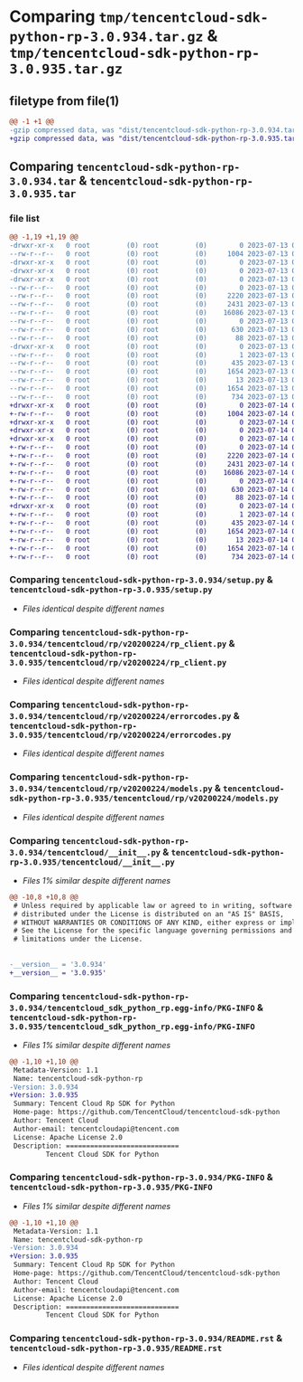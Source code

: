 # Comparing `tmp/tencentcloud-sdk-python-rp-3.0.934.tar.gz` & `tmp/tencentcloud-sdk-python-rp-3.0.935.tar.gz`

## filetype from file(1)

```diff
@@ -1 +1 @@
-gzip compressed data, was "dist/tencentcloud-sdk-python-rp-3.0.934.tar", last modified: Thu Jul 13 00:31:39 2023, max compression
+gzip compressed data, was "dist/tencentcloud-sdk-python-rp-3.0.935.tar", last modified: Fri Jul 14 00:36:36 2023, max compression
```

## Comparing `tencentcloud-sdk-python-rp-3.0.934.tar` & `tencentcloud-sdk-python-rp-3.0.935.tar`

### file list

```diff
@@ -1,19 +1,19 @@
-drwxr-xr-x   0 root         (0) root         (0)        0 2023-07-13 00:31:39.000000 tencentcloud-sdk-python-rp-3.0.934/
--rw-r--r--   0 root         (0) root         (0)     1004 2023-07-13 00:31:39.000000 tencentcloud-sdk-python-rp-3.0.934/setup.py
-drwxr-xr-x   0 root         (0) root         (0)        0 2023-07-13 00:31:39.000000 tencentcloud-sdk-python-rp-3.0.934/tencentcloud/
-drwxr-xr-x   0 root         (0) root         (0)        0 2023-07-13 00:31:39.000000 tencentcloud-sdk-python-rp-3.0.934/tencentcloud/rp/
-drwxr-xr-x   0 root         (0) root         (0)        0 2023-07-13 00:31:39.000000 tencentcloud-sdk-python-rp-3.0.934/tencentcloud/rp/v20200224/
--rw-r--r--   0 root         (0) root         (0)        0 2023-07-13 00:31:39.000000 tencentcloud-sdk-python-rp-3.0.934/tencentcloud/rp/v20200224/__init__.py
--rw-r--r--   0 root         (0) root         (0)     2220 2023-07-13 00:31:39.000000 tencentcloud-sdk-python-rp-3.0.934/tencentcloud/rp/v20200224/rp_client.py
--rw-r--r--   0 root         (0) root         (0)     2431 2023-07-13 00:31:39.000000 tencentcloud-sdk-python-rp-3.0.934/tencentcloud/rp/v20200224/errorcodes.py
--rw-r--r--   0 root         (0) root         (0)    16086 2023-07-13 00:31:39.000000 tencentcloud-sdk-python-rp-3.0.934/tencentcloud/rp/v20200224/models.py
--rw-r--r--   0 root         (0) root         (0)        0 2023-07-13 00:31:39.000000 tencentcloud-sdk-python-rp-3.0.934/tencentcloud/rp/__init__.py
--rw-r--r--   0 root         (0) root         (0)      630 2023-07-13 00:31:39.000000 tencentcloud-sdk-python-rp-3.0.934/tencentcloud/__init__.py
--rw-r--r--   0 root         (0) root         (0)       88 2023-07-13 00:31:39.000000 tencentcloud-sdk-python-rp-3.0.934/setup.cfg
-drwxr-xr-x   0 root         (0) root         (0)        0 2023-07-13 00:31:39.000000 tencentcloud-sdk-python-rp-3.0.934/tencentcloud_sdk_python_rp.egg-info/
--rw-r--r--   0 root         (0) root         (0)        1 2023-07-13 00:31:39.000000 tencentcloud-sdk-python-rp-3.0.934/tencentcloud_sdk_python_rp.egg-info/dependency_links.txt
--rw-r--r--   0 root         (0) root         (0)      435 2023-07-13 00:31:39.000000 tencentcloud-sdk-python-rp-3.0.934/tencentcloud_sdk_python_rp.egg-info/SOURCES.txt
--rw-r--r--   0 root         (0) root         (0)     1654 2023-07-13 00:31:39.000000 tencentcloud-sdk-python-rp-3.0.934/tencentcloud_sdk_python_rp.egg-info/PKG-INFO
--rw-r--r--   0 root         (0) root         (0)       13 2023-07-13 00:31:39.000000 tencentcloud-sdk-python-rp-3.0.934/tencentcloud_sdk_python_rp.egg-info/top_level.txt
--rw-r--r--   0 root         (0) root         (0)     1654 2023-07-13 00:31:39.000000 tencentcloud-sdk-python-rp-3.0.934/PKG-INFO
--rw-r--r--   0 root         (0) root         (0)      734 2023-07-13 00:31:39.000000 tencentcloud-sdk-python-rp-3.0.934/README.rst
+drwxr-xr-x   0 root         (0) root         (0)        0 2023-07-14 00:36:36.000000 tencentcloud-sdk-python-rp-3.0.935/
+-rw-r--r--   0 root         (0) root         (0)     1004 2023-07-14 00:36:36.000000 tencentcloud-sdk-python-rp-3.0.935/setup.py
+drwxr-xr-x   0 root         (0) root         (0)        0 2023-07-14 00:36:36.000000 tencentcloud-sdk-python-rp-3.0.935/tencentcloud/
+drwxr-xr-x   0 root         (0) root         (0)        0 2023-07-14 00:36:36.000000 tencentcloud-sdk-python-rp-3.0.935/tencentcloud/rp/
+drwxr-xr-x   0 root         (0) root         (0)        0 2023-07-14 00:36:36.000000 tencentcloud-sdk-python-rp-3.0.935/tencentcloud/rp/v20200224/
+-rw-r--r--   0 root         (0) root         (0)        0 2023-07-14 00:36:36.000000 tencentcloud-sdk-python-rp-3.0.935/tencentcloud/rp/v20200224/__init__.py
+-rw-r--r--   0 root         (0) root         (0)     2220 2023-07-14 00:36:36.000000 tencentcloud-sdk-python-rp-3.0.935/tencentcloud/rp/v20200224/rp_client.py
+-rw-r--r--   0 root         (0) root         (0)     2431 2023-07-14 00:36:36.000000 tencentcloud-sdk-python-rp-3.0.935/tencentcloud/rp/v20200224/errorcodes.py
+-rw-r--r--   0 root         (0) root         (0)    16086 2023-07-14 00:36:36.000000 tencentcloud-sdk-python-rp-3.0.935/tencentcloud/rp/v20200224/models.py
+-rw-r--r--   0 root         (0) root         (0)        0 2023-07-14 00:36:36.000000 tencentcloud-sdk-python-rp-3.0.935/tencentcloud/rp/__init__.py
+-rw-r--r--   0 root         (0) root         (0)      630 2023-07-14 00:36:36.000000 tencentcloud-sdk-python-rp-3.0.935/tencentcloud/__init__.py
+-rw-r--r--   0 root         (0) root         (0)       88 2023-07-14 00:36:36.000000 tencentcloud-sdk-python-rp-3.0.935/setup.cfg
+drwxr-xr-x   0 root         (0) root         (0)        0 2023-07-14 00:36:36.000000 tencentcloud-sdk-python-rp-3.0.935/tencentcloud_sdk_python_rp.egg-info/
+-rw-r--r--   0 root         (0) root         (0)        1 2023-07-14 00:36:36.000000 tencentcloud-sdk-python-rp-3.0.935/tencentcloud_sdk_python_rp.egg-info/dependency_links.txt
+-rw-r--r--   0 root         (0) root         (0)      435 2023-07-14 00:36:36.000000 tencentcloud-sdk-python-rp-3.0.935/tencentcloud_sdk_python_rp.egg-info/SOURCES.txt
+-rw-r--r--   0 root         (0) root         (0)     1654 2023-07-14 00:36:36.000000 tencentcloud-sdk-python-rp-3.0.935/tencentcloud_sdk_python_rp.egg-info/PKG-INFO
+-rw-r--r--   0 root         (0) root         (0)       13 2023-07-14 00:36:36.000000 tencentcloud-sdk-python-rp-3.0.935/tencentcloud_sdk_python_rp.egg-info/top_level.txt
+-rw-r--r--   0 root         (0) root         (0)     1654 2023-07-14 00:36:36.000000 tencentcloud-sdk-python-rp-3.0.935/PKG-INFO
+-rw-r--r--   0 root         (0) root         (0)      734 2023-07-14 00:36:36.000000 tencentcloud-sdk-python-rp-3.0.935/README.rst
```

### Comparing `tencentcloud-sdk-python-rp-3.0.934/setup.py` & `tencentcloud-sdk-python-rp-3.0.935/setup.py`

 * *Files identical despite different names*

### Comparing `tencentcloud-sdk-python-rp-3.0.934/tencentcloud/rp/v20200224/rp_client.py` & `tencentcloud-sdk-python-rp-3.0.935/tencentcloud/rp/v20200224/rp_client.py`

 * *Files identical despite different names*

### Comparing `tencentcloud-sdk-python-rp-3.0.934/tencentcloud/rp/v20200224/errorcodes.py` & `tencentcloud-sdk-python-rp-3.0.935/tencentcloud/rp/v20200224/errorcodes.py`

 * *Files identical despite different names*

### Comparing `tencentcloud-sdk-python-rp-3.0.934/tencentcloud/rp/v20200224/models.py` & `tencentcloud-sdk-python-rp-3.0.935/tencentcloud/rp/v20200224/models.py`

 * *Files identical despite different names*

### Comparing `tencentcloud-sdk-python-rp-3.0.934/tencentcloud/__init__.py` & `tencentcloud-sdk-python-rp-3.0.935/tencentcloud/__init__.py`

 * *Files 1% similar despite different names*

```diff
@@ -10,8 +10,8 @@
 # Unless required by applicable law or agreed to in writing, software
 # distributed under the License is distributed on an "AS IS" BASIS,
 # WITHOUT WARRANTIES OR CONDITIONS OF ANY KIND, either express or implied.
 # See the License for the specific language governing permissions and
 # limitations under the License.
 
 
-__version__ = '3.0.934'
+__version__ = '3.0.935'
```

### Comparing `tencentcloud-sdk-python-rp-3.0.934/tencentcloud_sdk_python_rp.egg-info/PKG-INFO` & `tencentcloud-sdk-python-rp-3.0.935/tencentcloud_sdk_python_rp.egg-info/PKG-INFO`

 * *Files 1% similar despite different names*

```diff
@@ -1,10 +1,10 @@
 Metadata-Version: 1.1
 Name: tencentcloud-sdk-python-rp
-Version: 3.0.934
+Version: 3.0.935
 Summary: Tencent Cloud Rp SDK for Python
 Home-page: https://github.com/TencentCloud/tencentcloud-sdk-python
 Author: Tencent Cloud
 Author-email: tencentcloudapi@tencent.com
 License: Apache License 2.0
 Description: ============================
         Tencent Cloud SDK for Python
```

### Comparing `tencentcloud-sdk-python-rp-3.0.934/PKG-INFO` & `tencentcloud-sdk-python-rp-3.0.935/PKG-INFO`

 * *Files 1% similar despite different names*

```diff
@@ -1,10 +1,10 @@
 Metadata-Version: 1.1
 Name: tencentcloud-sdk-python-rp
-Version: 3.0.934
+Version: 3.0.935
 Summary: Tencent Cloud Rp SDK for Python
 Home-page: https://github.com/TencentCloud/tencentcloud-sdk-python
 Author: Tencent Cloud
 Author-email: tencentcloudapi@tencent.com
 License: Apache License 2.0
 Description: ============================
         Tencent Cloud SDK for Python
```

### Comparing `tencentcloud-sdk-python-rp-3.0.934/README.rst` & `tencentcloud-sdk-python-rp-3.0.935/README.rst`

 * *Files identical despite different names*

